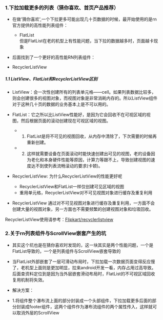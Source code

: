 ### 1.下拉加载更多的列表（猜你喜欢、首页产品推荐）
 * 在做'猜你喜欢',一个下拉更多可能出现几十页数据的时候，最开始使用的是rn官方提供的高性能列表组件：
   - FlatList  
 但是FlatList在老的机型上有性能问题，当下拉的数据越多时，页面越卡现象

 * 后面找到了一个更好的高性能RN列表组件： 
  - RecyclerListView
##### 1.1 ListView、FlatList和RecyclerListView区别
 * ListView：会一次性创建所有的列表单元格——cell。如果列表数据比较多，则会创建很多的视图对象，而视图对象是非常消耗内存的。所以ListView组件对于这种几十页的数据的业务基本上是不可以用的。


 * FlatList：它之所以比ListView性能好，是因为它会回收不在可视区域的视图，然后根据页面的滚动创建现在可视区域的视图。
   - 1) FlatList是将不可见的视图回收，从内存中清除了，下次需要的时候再重新创建。
   - 2) 这样就需要设备在页面滚动时能快速创建出可见的视图，老的设备因为老化和本身硬件性能等原因，计算力等跟不上，导致创建视图的速度达不到使列表流畅滚动的要求(卡顿)。


 * RecyclerListView: 为什么RecyclerListView的性能更好呢
   - RecyclerListView和FlatList一样仅创建可见区域的视图
   - 重用单元格，RecyclerListView对不可见视图对象进行缓存及重复利用

 * RecyclerListView 通过对不可见视图对象进行缓存及重复利用，一方面不会创建大量的视图对象，另一方面也不需要频繁的创建视图对象和垃圾回收。

RecyclerListView使用请参考：[Flipkart/recyclerlistview](https://github.com/Flipkart/recyclerlistview/blob/afd7d80c13bad68ddbb60849ccda47ccef3ecda2/src/core/RecyclerListView.tsx#L488-L566)

### 2.关于rn列表组件与ScrollView嵌套产生的坑
  * 其实这个坑也是在猜你喜欢时发现的，这一块其实是两个性能问题，一个是FlatList导致的，一个是列表组件与ScrollView嵌套导致的
   - 当FlatList外部嵌套了一层可滑动布局时，下拉加载一次数据页面变得反应慢了，老机型上面则是更加明显，拉来android开发一看，内存占用过高导致。后面查资料定位到是因为当外层嵌套滑动布局时，FlatList的不可视区域回收复用机制将失效。

  * 解决方案：
   - 1.将组件整个瀑布流上面的部分封装成一个头部组件，下拉加载更多后面的部分封装成footer组件，这两个组件作为瀑布流组件的两个属性传入，这样就可以取消外层的ScrollView


